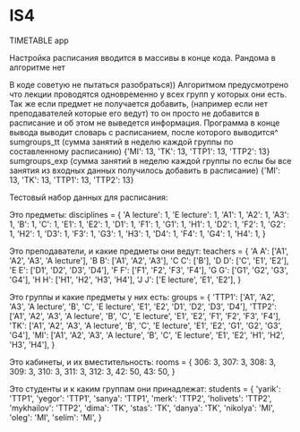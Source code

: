# IS4

TIMETABLE app

Настройка расписания вводится в массивы в конце кода.
Рандома в алгоритме нет

В коде советую не пытаться разобраться))
Алгоритмом предусмотрено что лекции проводятся одновременно у всех групп у которых они есть.
Так же если предмет не получается добавить, (например если нет преподавателей которые его ведут) то он просто не добавится в расписание и об этом не выведется информация.
Программа в конце вывода выводит словарь с расписанием, после которого выводится^
sumgroups_tt  (сумма занятий в неделю каждой группы по составленному расписанию)
{'MI': 13, 'TK': 13, 'TTP1': 13, 'TTP2': 13}
sumgroups_exp  (сумма занятий в неделю каждой группы по еслы бы все занятия из входных данных получилось добавить в расписание)
{'MI': 13, 'TK': 13, 'TTP1': 13, 'TTP2': 13}


Тестовый набор данных для расписания:

Это предметы:
disciplines = {
    'A lecture': 1,
    'E lecture': 1,
    'A1': 1,
    'A2': 1,
    'A3': 1,
    'B': 1,
    'C': 1,
    'E1': 1,
    'E2': 1,
    'D1': 1,
    'F1': 1,
    'G1': 1,
    'H1': 1,
    'D2': 1,
    'F2': 1,
    'G2': 1,
    'H2': 1,
    'D3': 1,
    'F3': 1,
    'G3': 1,
    'H3': 1,
    'D4': 1,
    'F4': 1,
    'G4': 1,
    'H4': 1,
}

Это преподаватели, и какие предметы они ведут:
teachers = {
    'A A': ['A1', 'A2', 'A3', 'A lecture'],
    'B B': ['A1', 'A2', 'A3'],
    'C C': ['B'],
    'D D': ['C', 'E1', 'E2'],
    'E E': ['D1', 'D2', 'D3', 'D4'],
    'F F': ['F1', 'F2', 'F3', 'F4'],
    'G G': ['G1', 'G2', 'G3', 'G4'],
    'H H': ['H1', 'H2', 'H3', 'H4'],
    'J J': ['E lecture', 'E1', 'E2'],
}

Это группы и какие предметы у них есть:
groups = {
    'TTP1': ['A1', 'A2', 'A3', 'A lecture', 'B', 'C', 'E lecture', 'E1', 'E2', 'D1', 'D2', 'D3', 'D4'],
    'TTP2': ['A1', 'A2', 'A3', 'A lecture', 'B', 'C', 'E lecture', 'E1', 'E2', 'F1', 'F2', 'F3', 'F4'],
    'TK': ['A1', 'A2', 'A3', 'A lecture', 'B', 'C', 'E lecture', 'E1', 'E2', 'G1', 'G2', 'G3', 'G4'],
    'MI': ['A1', 'A2', 'A3', 'A lecture', 'B', 'C', 'E lecture', 'E1', 'E2', 'H1', 'H2', 'H3', 'H4'],
}

Это кабинеты, и их вместительность:
rooms = {
    306: 3,
    307: 3,
    308: 3,
    309: 3,
    310: 3,
    311: 3,
    312: 3,
    42: 50,
    43: 50,
}

Это студенты и к каким группам они принадлежат:
students = {
    'yarik': 'TTP1',
    'yegor': 'TTP1',
    'sanya': 'TTP1',
    'merk': 'TTP2',
    'holivets': 'TTP2',
    'mykhailov': 'TTP2',
    'dima': 'TK',
    'stas': 'TK',
    'danya': 'TK',
    'nikolya': 'MI',
    'oleg': 'MI',
    'selim': 'MI',
}

